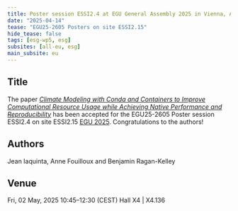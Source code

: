 ```yaml
--- 
title: Poster session ESSI2.4 at EGU General Assembly 2025 in Vienna, Austria, 27 April–2 May 2025
date: "2025-04-14"
tease: "EGU25-2605 Posters on site ESSI2.15"
hide_tease: false
tags: [esg-wp5, esg]
subsites: [all-eu, esg]
main_subsite: eu
---
```


## Title
The paper [*Climate Modeling with Conda and Containers to Improve Computational Resource Usage while Achieving Native Performance and Reproducibility*](https://meetingorganizer.copernicus.org/EGU25/EGU25-2605.html) has been accepted for the EGU25-2605 Poster session ESSI2.4 on site ESSI2.15 [EGU 2025](https://www.egu25.eu/home.html). Congratulations to the authors!

## Authors
Jean Iaquinta, Anne Fouilloux and Benjamin Ragan-Kelley

## Venue
Fri, 02 May, 2025 10:45–12:30 (CEST)   Hall X4 | X4.136
